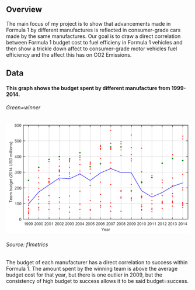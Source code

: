 ## Overview
The main focus of my project is to show that advancements made in Formula 1 by different manufactures is reflected in consumer-grade cars made by the same manufactures. Our goal is to draw a direct correlation between Formula 1 budget cost to fuel efficieny in Formula 1 vehicles and then show a trickle down affect to consumer-grade motor vehicles fuel efficiency and the affect this has on CO2 Emissions. 
## Data
#### This graph shows the budget spent by different manufacture from 1999-2014.
###### Green=winner
![graph](BudgetvsSuccess.png)
###### Source: f1metrics        
The budget of each manufacturer has a direct correlation to success within Formula 1. The amount spent by the winning team is above the average budget cost for that year, but there is one outlier in 2009, but the consistency of high budget to success allows it to be said budget=success. 
